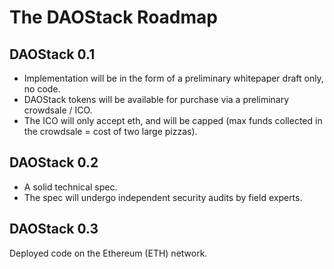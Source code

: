 The DAOStack Roadmap
====================

DAOStack 0.1 
------------

- Implementation will be in the form of a preliminary whitepaper draft only, no code.
- DAOStack tokens will be available for purchase via a preliminary crowdsale / ICO.
- The ICO will only accept eth, and will be capped (max funds collected in the crowdsale = cost of two large pizzas).


DAOStack 0.2 
----------------------
- A solid technical spec.
- The spec will undergo independent security audits by field experts. 

DAOStack 0.3 
----------------------
Deployed code on the Ethereum (ETH) network.
